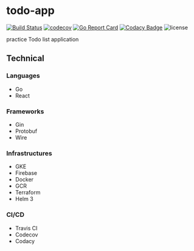 # todo-app

[![Build Status](https://travis-ci.com/blackhorseya/todo-app.svg?branch=main)](https://travis-ci.com/blackhorseya/todo-app)
[![codecov](https://codecov.io/gh/blackhorseya/todo-app/branch/main/graph/badge.svg?token=SV4V6G6QZJ)](https://codecov.io/gh/blackhorseya/todo-app)
[![Go Report Card](https://goreportcard.com/badge/github.com/blackhorseya/todo-app)](https://goreportcard.com/report/github.com/blackhorseya/todo-app)
[![Codacy Badge](https://app.codacy.com/project/badge/Grade/39294b20d6aa45be9a2aa4c109afde5d)](https://www.codacy.com/gh/blackhorseya/todo-app/dashboard?utm_source=github.com&amp;utm_medium=referral&amp;utm_content=blackhorseya/todo-app&amp;utm_campaign=Badge_Grade)
![license](https://img.shields.io/github/license/blackhorseya/todo-app)

practice Todo list application

## Technical

### Languages

-   Go
-   React

### Frameworks

-   Gin
-   Protobuf
-   Wire

### Infrastructures

-   GKE
-   Firebase
-   Docker
-   GCR
-   Terraform
-   Helm 3

### CI/CD

-   Travis CI
-   Codecov
-   Codacy
